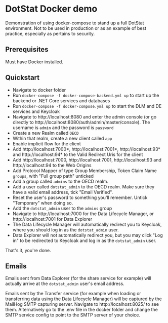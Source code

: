 # DotStat Docker demo

Demonstration of using docker-compose to stand up a full DotStat environment. Not to be used in production or as an example of best practice, especially as pertains to security.

## Prerequisites

Must have Docker installed.

## Quickstart

- Navigate to docker folder
- Run `docker-compose -f docker-compose-backend.yml up` to start up the backend or .NET Core services and databases
- Run `docker-compose -f docker-compose.yml up` to start the DLM and DE services and Keycloak
- Navigate to http://localhost:8080 and enter the admin console (or go directly to http://localhost:8080/auth/admin/master/console). The username is `admin` and the password is `password`
- Create a new Realm called `OECD`
- Within that realm, create a new client called `app`
- Enable implicit flow for the client
- Add http://localhost:7000*, http://localhost:7001*, http://localhost:93* and http://localhost:94* to the Valid Redirect Uris for the client
- Add http://localhost:7000, http://localhost:7001, http://localhost:93 and http://localhost:94 to the Web Origins
- Add Protocol Mapper of type Group Membership, Token Claim Name `groups`, with "Full group path" unticked
- Add a group called `admins` to the OECD realm. 
- Add a user called `dotstat_admin` to the OECD realm. Make sure they have a valid email address, tick "Email Verified".
- Reset the user's password to something you'll remember. Untick "Temporary" when doing so.
- Add the `dotstat_admin` user to the `admins` group
- Navigate to http://localhost:7000 for the Data Lifecycle Manager, or http://localhost:7001 for Data Explorer
- The Data Lifecycle Manager will automatically redirect you to Keycloak, where you should log in as the `dotstat_admin` user.
- Data Explorer will not automatically redirect you, but you may click "Log in" to be redirected to Keycloak and log in as the `dotstat_admin` user.

That's it, you're done.

## Emails

Emails sent from Data Explorer (for the share service for example) will actually arrive at the `dotstat_admin` user's email address.

Emails sent by the Transfer service (for example when loading or transferring data using the Data Lifecycle Manager) will be captured by the MailHog SMTP capturing server. Navigate to http://localhost:8025/ to see them. Alternatively
go to the .env file in the docker folder and change the SMTP service config to point to the SMTP server of your choice.
